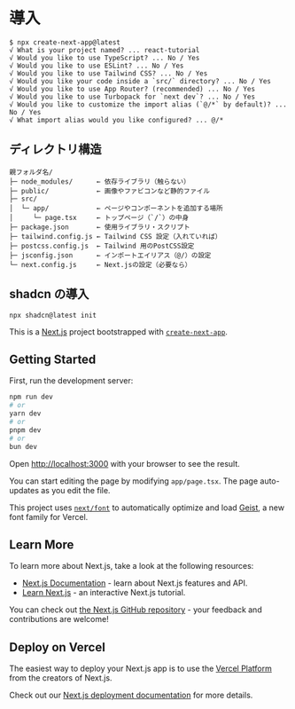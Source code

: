 # 導入

```console
$ npx create-next-app@latest
√ What is your project named? ... react-tutorial
√ Would you like to use TypeScript? ... No / Yes
√ Would you like to use ESLint? ... No / Yes
√ Would you like to use Tailwind CSS? ... No / Yes
√ Would you like your code inside a `src/` directory? ... No / Yes
√ Would you like to use App Router? (recommended) ... No / Yes
√ Would you like to use Turbopack for `next dev`? ... No / Yes
√ Would you like to customize the import alias (`@/*` by default)? ... No / Yes
√ What import alias would you like configured? ... @/*
```

## ディレクトリ構造

```
親フォルダ名/
├─ node_modules/      ← 依存ライブラリ（触らない）
├─ public/            ← 画像やファビコンなど静的ファイル
├─ src/
│  └─ app/            ← ページやコンポーネントを追加する場所
│     └─ page.tsx     ← トップページ（`/`）の中身
├─ package.json       ← 使用ライブラリ・スクリプト
├─ tailwind.config.js ← Tailwind CSS 設定（入れていれば）
├─ postcss.config.js  ← Tailwind 用のPostCSS設定
├─ jsconfig.json      ← インポートエイリアス（@/）の設定
└─ next.config.js     ← Next.jsの設定（必要なら）
```

## shadcn の導入

```console
npx shadcn@latest init
```

This is a [Next.js](https://nextjs.org) project bootstrapped with [`create-next-app`](https://nextjs.org/docs/app/api-reference/cli/create-next-app).

## Getting Started

First, run the development server:

```bash
npm run dev
# or
yarn dev
# or
pnpm dev
# or
bun dev
```

Open [http://localhost:3000](http://localhost:3000) with your browser to see the result.

You can start editing the page by modifying `app/page.tsx`. The page auto-updates as you edit the file.

This project uses [`next/font`](https://nextjs.org/docs/app/building-your-application/optimizing/fonts) to automatically optimize and load [Geist](https://vercel.com/font), a new font family for Vercel.

## Learn More

To learn more about Next.js, take a look at the following resources:

- [Next.js Documentation](https://nextjs.org/docs) - learn about Next.js features and API.
- [Learn Next.js](https://nextjs.org/learn) - an interactive Next.js tutorial.

You can check out [the Next.js GitHub repository](https://github.com/vercel/next.js) - your feedback and contributions are welcome!

## Deploy on Vercel

The easiest way to deploy your Next.js app is to use the [Vercel Platform](https://vercel.com/new?utm_medium=default-template&filter=next.js&utm_source=create-next-app&utm_campaign=create-next-app-readme) from the creators of Next.js.

Check out our [Next.js deployment documentation](https://nextjs.org/docs/app/building-your-application/deploying) for more details.
